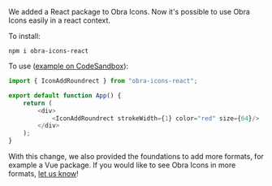 <script context="module" lang="ts">
    import type { BlogFrontmatter } from '$lib/blog/types';

    export const metadata: BlogFrontmatter = {
        title: 'New: React package',
        date: '2024-09-16',
        tags: ['package']
    };
</script>

We added a React package to Obra Icons. Now it's possible to use Obra Icons easily in a react context.

To install:

```
npm i obra-icons-react
```

To use ([example on CodeSandbox](https://codesandbox.io/p/sandbox/j62vlt)):

```js
import { IconAddRoundrect } from "obra-icons-react";

export default function App() {
	return (
		<div>
			<IconAddRoundrect strokeWidth={1} color="red" size={64}/>
		</div>
	);
}
```

With this change, we also provided the foundations to add more formats, for example a Vue package. If you would like to
see Obra Icons in more formats, <a href="mailto:johan@obra.studio">let us know</a>!
